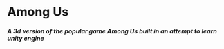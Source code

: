 # Among Us
##### A 3d version of the popular game Among Us built in an attempt to learn unity engine
